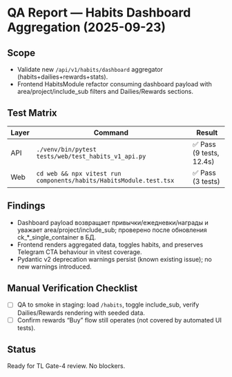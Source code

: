 # QA Report — Habits Dashboard Aggregation (2025-09-23)

## Scope
- Validate new `/api/v1/habits/dashboard` aggregator (habits+dailies+rewards+stats).
- Frontend HabitsModule refactor consuming dashboard payload with area/project/include_sub filters and Dailies/Rewards sections.

## Test Matrix
| Layer | Command | Result |
|-------|---------|--------|
| API   | `./venv/bin/pytest tests/web/test_habits_v1_api.py` | ✅ Pass (9 tests, 12.4s) |
| Web   | `cd web && npx vitest run components/habits/HabitsModule.test.tsx` | ✅ Pass (3 tests) |

## Findings
- Dashboard payload возвращает привычки/ежедневки/награды и уважает area/project/include_sub; проверено после обновления ck_*_single_container в БД.
- Frontend renders aggregated data, toggles habits, and preserves Telegram CTA behaviour in vitest coverage.
- Pydantic v2 deprecation warnings persist (known existing issue); no new warnings introduced.

## Manual Verification Checklist
- [ ] QA to smoke in staging: load `/habits`, toggle include_sub, verify Dailies/Rewards rendering with seeded data.
- [ ] Confirm rewards “Buy” flow still operates (not covered by automated UI tests).

## Status
Ready for TL Gate-4 review. No blockers.
